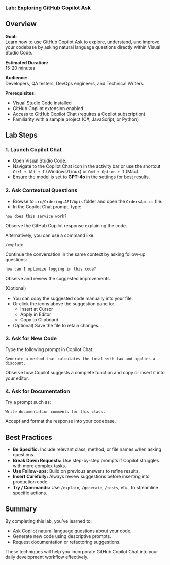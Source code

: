 ### Lab: Exploring GitHub Copilot Ask

## Overview

**Goal:**  
Learn how to use GitHub Copilot Ask to explore, understand, and improve your codebase by asking natural language questions directly within Visual Studio Code.

**Estimated Duration:**  
15-20 minutes

**Audience:**  
Developers, QA testers, DevOps engineers, and Technical Writers.

**Prerequisites:**

- Visual Studio Code installed
- GitHub Copilot extension enabled
- Access to GitHub Copilot Chat (requires a Copilot subscription)
- Familiarity with a sample project (C#, JavaScript, or Python)

## Lab Steps

### 1. Launch Copilot Chat

- Open Visual Studio Code.
- Navigate to the Copilot Chat icon in the activity bar or use the shortcut `Ctrl + Alt + I` (Windows/Linux) or `Cmd + Option + I` (Mac).
- Ensure the model is set to **GPT-4o** in the settings for best results.

### 2. Ask Contextual Questions

- Browse to `src/Ordering.API/Apis` folder and open the `OrdersApi.cs` file.
- In the Copilot Chat prompt, type:

```text
how does this service work?
```

Observe the GitHub Copilot response explaining the code.

Alternatively, you can use a command like:

```text
/explain
```

Continue the conversation in the same context by asking follow-up questions:

```text
how can I optimize logging in this code?
```

Observe and review the suggested improvements.

(Optional)

- You can copy the suggested code manually into your file.
- Or click the icons above the suggestion pane to:
  - Insert at Cursor
  - Apply in Editor
  - Copy to Clipboard
- (Optional) Save the file to retain changes.

### 3. Ask for New Code

Type the following prompt in Copilot Chat:

```text
Generate a method that calculates the total with tax and applies a discount.
```

Observe how Copilot suggests a complete function and copy or insert it into your editor.

### 4. Ask for Documentation

Try a prompt such as:

```text
Write documentation comments for this class.
```

Accept and format the response into your codebase.

## Best Practices

- **Be Specific:** Include relevant class, method, or file names when asking questions.
- **Break Down Requests:** Use step-by-step prompts if Copilot struggles with more complex tasks.
- **Use Follow-ups:** Build on previous answers to refine results.
- **Insert Carefully:** Always review suggestions before inserting into production code.
- **Try / Commands:** Use `/explain`, `/generate`, `/tests`, etc., to streamline specific actions.

## Summary

By completing this lab, you’ve learned to:

- Ask Copilot natural language questions about your code.
- Generate new code using descriptive prompts.
- Request documentation or refactoring suggestions.

These techniques will help you incorporate GitHub Copilot Chat into your daily development workflow effectively.
